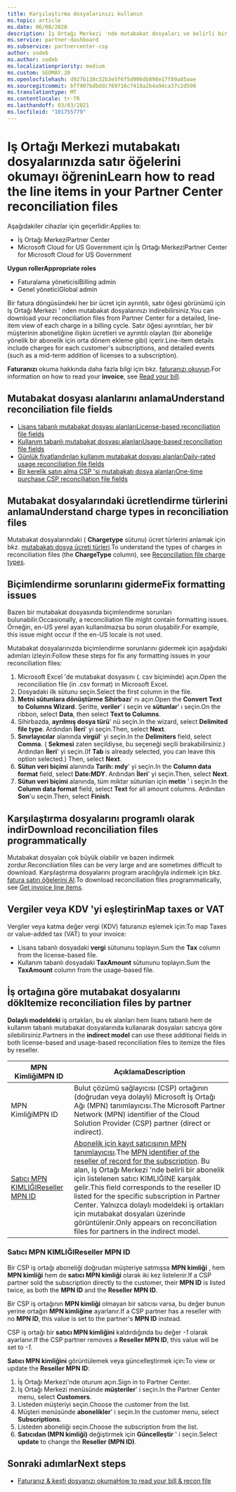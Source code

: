 ```yaml
---
title: Karşılaştırma dosyalarınızı kullanın
ms.topic: article
ms.date: 06/08/2020
description: Iş Ortağı Merkezi 'nde mutabakat dosyaları ve belirli bir faturalandırma döngüsünün ücretlendirdiği ayrıntılı, satır öğesi görünümlerinin nasıl yorumlanacağı hakkında bilgi edinin.
ms.service: partner-dashboard
ms.subservice: partnercenter-csp
author: sodeb
ms.author: sodeb
ms.localizationpriority: medium
ms.custom: SEOMAY.20
ms.openlocfilehash: d927b138c32b3e5f6f5d906db898e17f89a85aae
ms.sourcegitcommit: bff907bdbddc769716c7418a2b4a94ca37c2d590
ms.translationtype: MT
ms.contentlocale: tr-TR
ms.lasthandoff: 03/03/2021
ms.locfileid: "101755779"
---
```

# <a name="learn-how-to-read-the-line-items-in-your-partner-center-reconciliation-files"></a><span data-ttu-id="680c2-103">Iş Ortağı Merkezi mutabakatı dosyalarınızda satır öğelerini okumayı öğrenin</span><span class="sxs-lookup"><span data-stu-id="680c2-103">Learn how to read the line items in your Partner Center reconciliation files</span></span>

<span data-ttu-id="680c2-104">Aşağıdakiler cihazlar için geçerlidir:</span><span class="sxs-lookup"><span data-stu-id="680c2-104">Applies to:</span></span>

- <span data-ttu-id="680c2-105">İş Ortağı Merkezi</span><span class="sxs-lookup"><span data-stu-id="680c2-105">Partner Center</span></span>
- <span data-ttu-id="680c2-106">Microsoft Cloud for US Government için İş Ortağı Merkezi</span><span class="sxs-lookup"><span data-stu-id="680c2-106">Partner Center for Microsoft Cloud for US Government</span></span>

<span data-ttu-id="680c2-107">**Uygun roller**</span><span class="sxs-lookup"><span data-stu-id="680c2-107">**Appropriate roles**</span></span>

- <span data-ttu-id="680c2-108">Faturalama yöneticisi</span><span class="sxs-lookup"><span data-stu-id="680c2-108">Billing admin</span></span>
- <span data-ttu-id="680c2-109">Genel yönetici</span><span class="sxs-lookup"><span data-stu-id="680c2-109">Global admin</span></span>

<span data-ttu-id="680c2-110">Bir fatura döngüsündeki her bir ücret için ayrıntılı, satır öğesi görünümü için Iş Ortağı Merkezi ' nden mutabakat dosyalarınızı indirebilirsiniz.</span><span class="sxs-lookup"><span data-stu-id="680c2-110">You can download your reconciliation files from Partner Center for a detailed, line-item view of each charge in a billing cycle.</span></span> <span data-ttu-id="680c2-111">Satır öğesi ayrıntıları, her bir müşterinin aboneliğine ilişkin ücretleri ve ayrıntılı olayları (bir aboneliğe yönelik bir abonelik için orta dönem ekleme gibi) içerir.</span><span class="sxs-lookup"><span data-stu-id="680c2-111">Line-item details include charges for each customer's subscriptions, and detailed events (such as a mid-term addition of licenses to a subscription).</span></span>

<span data-ttu-id="680c2-112">**Faturanızı** okuma hakkında daha fazla bilgi için bkz. [faturanızı okuyun](read-your-bill.md).</span><span class="sxs-lookup"><span data-stu-id="680c2-112">For information on how to read your **invoice**, see [Read your bill](read-your-bill.md).</span></span>

## <a name="understand-reconciliation-file-fields"></a><span data-ttu-id="680c2-113">Mutabakat dosyası alanlarını anlama</span><span class="sxs-lookup"><span data-stu-id="680c2-113">Understand reconciliation file fields</span></span>

- [<span data-ttu-id="680c2-114">Lisans tabanlı mutabakat dosyası alanları</span><span class="sxs-lookup"><span data-stu-id="680c2-114">License-based reconciliation file fields</span></span>](license-based-recon-files.md)
- [<span data-ttu-id="680c2-115">Kullanım tabanlı mutabakat dosyası alanları</span><span class="sxs-lookup"><span data-stu-id="680c2-115">Usage-based reconciliation file fields</span></span>](usage-based-recon-files.md)
- [<span data-ttu-id="680c2-116">Günlük fiyatlandırılan kullanım mutabakat dosyası alanları</span><span class="sxs-lookup"><span data-stu-id="680c2-116">Daily-rated usage reconciliation file fields</span></span>](daily-rated-usage-recon-files.md)
- [<span data-ttu-id="680c2-117">Bir kerelik satın alma CSP 'si mutabakatı dosya alanları</span><span class="sxs-lookup"><span data-stu-id="680c2-117">One-time purchase CSP reconciliation file fields</span></span>](modern-invoice-reconciliation-file.md)

## <a name="understand-charge-types-in-reconciliation-files"></a><span data-ttu-id="680c2-118">Mutabakat dosyalarındaki ücretlendirme türlerini anlama</span><span class="sxs-lookup"><span data-stu-id="680c2-118">Understand charge types in reconciliation files</span></span>

<span data-ttu-id="680c2-119">Mutabakat dosyalarındaki ( **Chargetype** sütunu) ücret türlerini anlamak için bkz. [mutabakatı dosya ücreti türleri](recon-file-charge-types.md).</span><span class="sxs-lookup"><span data-stu-id="680c2-119">To understand the types of charges in reconciliation files (the **ChargeType** column), see [Reconciliation file charge types](recon-file-charge-types.md).</span></span>

## <a name="fix-formatting-issues"></a><span data-ttu-id="680c2-120">Biçimlendirme sorunlarını giderme</span><span class="sxs-lookup"><span data-stu-id="680c2-120">Fix formatting issues</span></span>

<span data-ttu-id="680c2-121">Bazen bir mutabakat dosyasında biçimlendirme sorunları bulunabilir.</span><span class="sxs-lookup"><span data-stu-id="680c2-121">Occasionally, a reconciliation file might contain formatting issues.</span></span> <span data-ttu-id="680c2-122">Örneğin, en-US yerel ayarı kullanılmazsa bu sorun oluşabilir.</span><span class="sxs-lookup"><span data-stu-id="680c2-122">For example, this issue might occur if the en-US locale is not used.</span></span>

<span data-ttu-id="680c2-123">Mutabakat dosyalarınızda biçimlendirme sorunlarını gidermek için aşağıdaki adımları izleyin:</span><span class="sxs-lookup"><span data-stu-id="680c2-123">Follow these steps for fix any formatting issues in your reconciliation files:</span></span>

1. <span data-ttu-id="680c2-124">Microsoft Excel 'de mutabakat dosyasını (. csv biçiminde) açın.</span><span class="sxs-lookup"><span data-stu-id="680c2-124">Open the reconciliation file (in .csv format) in Microsoft Excel.</span></span>
2. <span data-ttu-id="680c2-125">Dosyadaki ilk sütunu seçin.</span><span class="sxs-lookup"><span data-stu-id="680c2-125">Select the first column in the file.</span></span>
3. <span data-ttu-id="680c2-126">**Metni sütunlara dönüştürme Sihirbazı**' nı açın.</span><span class="sxs-lookup"><span data-stu-id="680c2-126">Open the **Convert Text to Columns Wizard**.</span></span> <span data-ttu-id="680c2-127">Şeritte, **veriler**' i seçin ve **sütunlar**' ı seçin.</span><span class="sxs-lookup"><span data-stu-id="680c2-127">On the ribbon, select **Data**, then select **Text to Columns**.</span></span>
4. <span data-ttu-id="680c2-128">Sihirbazda, **ayrılmış dosya türü**' nü seçin.</span><span class="sxs-lookup"><span data-stu-id="680c2-128">In the wizard, select **Delimited file type**.</span></span> <span data-ttu-id="680c2-129">Ardından **İleri**' yi seçin.</span><span class="sxs-lookup"><span data-stu-id="680c2-129">Then, select **Next**.</span></span>
5. <span data-ttu-id="680c2-130">**Sınırlayıcılar** alanında **virgül**' yi seçin.</span><span class="sxs-lookup"><span data-stu-id="680c2-130">In the **Delimiters** field, select **Comma**.</span></span> <span data-ttu-id="680c2-131">( **Sekmesi** zaten seçildiyse, bu seçeneği seçili bırakabilirsiniz.) Ardından **İleri**' yi seçin.</span><span class="sxs-lookup"><span data-stu-id="680c2-131">(If **Tab** is already selected, you can leave this option selected.) Then, select **Next**.</span></span>
6. <span data-ttu-id="680c2-132">**Sütun veri biçimi** alanında **Tarih: mdy**' yi seçin.</span><span class="sxs-lookup"><span data-stu-id="680c2-132">In the **Column data format** field, select **Date:MDY**.</span></span> <span data-ttu-id="680c2-133">Ardından **İleri**' yi seçin.</span><span class="sxs-lookup"><span data-stu-id="680c2-133">Then, select **Next**.</span></span>
7. <span data-ttu-id="680c2-134">**Sütun veri biçimi** alanında, tüm miktar sütunları için **metin** ' i seçin.</span><span class="sxs-lookup"><span data-stu-id="680c2-134">In the **Column data format** field, select **Text** for all amount columns.</span></span> <span data-ttu-id="680c2-135">Ardından **Son**'u seçin.</span><span class="sxs-lookup"><span data-stu-id="680c2-135">Then, select **Finish**.</span></span>

## <a name="download-reconciliation-files-programmatically"></a><span data-ttu-id="680c2-136">Karşılaştırma dosyalarını programlı olarak indir</span><span class="sxs-lookup"><span data-stu-id="680c2-136">Download reconciliation files programmatically</span></span>

<span data-ttu-id="680c2-137">Mutabakat dosyaları çok büyük olabilir ve bazen indirmek zordur.</span><span class="sxs-lookup"><span data-stu-id="680c2-137">Reconciliation files can be very large and are sometimes difficult to download.</span></span> <span data-ttu-id="680c2-138">Karşılaştırma dosyalarını program aracılığıyla indirmek için bkz. [fatura satırı öğelerini Al](/partner-center/develop/get-invoiceline-items).</span><span class="sxs-lookup"><span data-stu-id="680c2-138">To download reconciliation files programmatically, see [Get invoice line items](/partner-center/develop/get-invoiceline-items).</span></span>

## <a name="map-taxes-or-vat"></a><span data-ttu-id="680c2-139">Vergiler veya KDV 'yi eşleştirin</span><span class="sxs-lookup"><span data-stu-id="680c2-139">Map taxes or VAT</span></span>

<span data-ttu-id="680c2-140">Vergiler veya katma değer vergi (KDV) faturanızı eşlemek için:</span><span class="sxs-lookup"><span data-stu-id="680c2-140">To map Taxes or value-added tax (VAT) to your invoice:</span></span>

- <span data-ttu-id="680c2-141">Lisans tabanlı dosyadaki **vergi** sütununu toplayın.</span><span class="sxs-lookup"><span data-stu-id="680c2-141">Sum the **Tax** column from the license-based file.</span></span>
- <span data-ttu-id="680c2-142">Kullanım tabanlı dosyadaki **TaxAmount** sütununu toplayın.</span><span class="sxs-lookup"><span data-stu-id="680c2-142">Sum the **TaxAmount** column from the usage-based file.</span></span>

## <a name="itemize-reconciliation-files-by-partner"></a><span data-ttu-id="680c2-143">İş ortağına göre mutabakat dosyalarını dök</span><span class="sxs-lookup"><span data-stu-id="680c2-143">Itemize reconciliation files by partner</span></span>

<span data-ttu-id="680c2-144">**Dolaylı modeldeki** iş ortakları, bu ek alanları hem lisans tabanlı hem de kullanım tabanlı mutabakat dosyalarında kullanarak dosyaları satıcıya göre silebilirsiniz.</span><span class="sxs-lookup"><span data-stu-id="680c2-144">Partners in the **indirect model** can use these additional fields in both license-based and usage-based reconciliation files to itemize the files by reseller.</span></span>

| <span data-ttu-id="680c2-145">MPN Kimliği</span><span class="sxs-lookup"><span data-stu-id="680c2-145">MPN ID</span></span> | <span data-ttu-id="680c2-146">Açıklama</span><span class="sxs-lookup"><span data-stu-id="680c2-146">Description</span></span> |
| ------ | ----------- |
| <span data-ttu-id="680c2-147">MPN Kimliği</span><span class="sxs-lookup"><span data-stu-id="680c2-147">MPN ID</span></span> | <span data-ttu-id="680c2-148">Bulut çözümü sağlayıcısı (CSP) ortağının (doğrudan veya dolaylı) Microsoft İş Ortağı Ağı (MPN) tanımlayıcısı.</span><span class="sxs-lookup"><span data-stu-id="680c2-148">The Microsoft Partner Network (MPN) identifier of the Cloud Solution Provider (CSP) partner (direct or indirect).</span></span> |
| [<span data-ttu-id="680c2-149">Satıcı MPN KIMLIĞI</span><span class="sxs-lookup"><span data-stu-id="680c2-149">Reseller MPN ID</span></span>](#reseller-mpn-id) | <span data-ttu-id="680c2-150">[Abonelik için kayıt satıcısının MPN tanımlayıcısı](#reseller-mpn-id).</span><span class="sxs-lookup"><span data-stu-id="680c2-150">The [MPN identifier of the reseller of record for the subscription](#reseller-mpn-id).</span></span> <span data-ttu-id="680c2-151">Bu alan, Iş Ortağı Merkezi 'nde belirli bir abonelik için listelenen satıcı KIMLIĞINE karşılık gelir.</span><span class="sxs-lookup"><span data-stu-id="680c2-151">This field corresponds to the reseller ID listed for the specific subscription in Partner Center.</span></span> <span data-ttu-id="680c2-152">Yalnızca dolaylı modeldeki iş ortakları için mutabakat dosyaları üzerinde görüntülenir.</span><span class="sxs-lookup"><span data-stu-id="680c2-152">Only appears on reconciliation files for partners in the indirect model.</span></span> |

### <a name="reseller-mpn-id"></a><span data-ttu-id="680c2-153">Satıcı MPN KIMLIĞI</span><span class="sxs-lookup"><span data-stu-id="680c2-153">Reseller MPN ID</span></span>

<span data-ttu-id="680c2-154">Bir CSP iş ortağı aboneliği doğrudan müşteriye satmışsa **MPN kimliği** , hem **MPN kimliği** hem de **satıcı MPN kimliği** olarak iki kez listelenir.</span><span class="sxs-lookup"><span data-stu-id="680c2-154">If a CSP partner sold the subscription directly to the customer, their **MPN ID** is listed twice, as both the **MPN ID** and the **Reseller MPN ID**.</span></span>

<span data-ttu-id="680c2-155">Bir CSP iş ortağının **MPN kimliği** olmayan bir satıcısı varsa, bu değer bunun yerine ortağın **MPN kimliğine** ayarlanır.</span><span class="sxs-lookup"><span data-stu-id="680c2-155">If a CSP partner has a reseller with no **MPN ID**, this value is set to the partner's **MPN ID** instead.</span></span>

<span data-ttu-id="680c2-156">CSP iş ortağı bir **satıcı MPN kimliğini** kaldırdığında bu değer *-1* olarak ayarlanır.</span><span class="sxs-lookup"><span data-stu-id="680c2-156">If the CSP partner removes a **Reseller MPN ID**, this value will be set to *-1*.</span></span>

<span data-ttu-id="680c2-157">**Satıcı MPN kimliğini** görüntülemek veya güncelleştirmek için:</span><span class="sxs-lookup"><span data-stu-id="680c2-157">To view or update the **Reseller MPN ID**:</span></span>

1. <span data-ttu-id="680c2-158">İş Ortağı Merkezi'nde oturum açın.</span><span class="sxs-lookup"><span data-stu-id="680c2-158">Sign in to Partner Center.</span></span>
2. <span data-ttu-id="680c2-159">Iş Ortağı Merkezi menüsünde **müşteriler**' i seçin.</span><span class="sxs-lookup"><span data-stu-id="680c2-159">In the Partner Center menu, select **Customers**.</span></span>
3. <span data-ttu-id="680c2-160">Listeden müşteriyi seçin.</span><span class="sxs-lookup"><span data-stu-id="680c2-160">Choose the customer from the list.</span></span>
4. <span data-ttu-id="680c2-161">Müşteri menüsünde **abonelikler**' i seçin.</span><span class="sxs-lookup"><span data-stu-id="680c2-161">In the customer menu, select **Subscriptions**.</span></span>
5. <span data-ttu-id="680c2-162">Listeden aboneliği seçin.</span><span class="sxs-lookup"><span data-stu-id="680c2-162">Choose the subscription from the list.</span></span>
6. <span data-ttu-id="680c2-163">**Satıcıdan (MPN kimliği)** değiştirmek için **Güncelleştir** ' i seçin.</span><span class="sxs-lookup"><span data-stu-id="680c2-163">Select **update** to change the **Reseller (MPN ID)**.</span></span>

## <a name="next-steps"></a><span data-ttu-id="680c2-164">Sonraki adımlar</span><span class="sxs-lookup"><span data-stu-id="680c2-164">Next steps</span></span>

- [<span data-ttu-id="680c2-165">Faturanız & keşfi dosyanızı okuma</span><span class="sxs-lookup"><span data-stu-id="680c2-165">How to read your bill & recon file</span></span>](read-your-bill.md) 